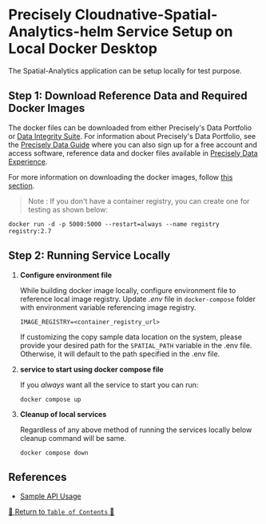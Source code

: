 # Precisely Cloudnative-Spatial-Analytics-helm Service Setup on Local Docker Desktop

The Spatial-Analytics application can be setup locally for test purpose.

## Step 1: Download Reference Data and Required Docker Images

The docker files can be downloaded from either Precisely's Data Portfolio or [Data Integrity Suite](https://cloud.precisely.com/). For information about Precisely's Data Portfolio,
see the [Precisely Data Guide](https://dataguide.precisely.com/) where you can also sign up for a free account and
access software, reference data and docker files available in [Precisely Data Experience](https://data.precisely.com/).

For more information on downloading the docker images, follow [this section](../docs/guides/aks/QuickStartAKS.md#step-3-download-spatial-analytics-docker-images).

> Note : If you don't have a container registry, you can create one for testing as shown below:
   ```
   docker run -d -p 5000:5000 --restart=always --name registry registry:2.7
   ```

## Step 2: Running Service Locally

1. **Configure environment file**

   While building docker image locally, configure environment file to reference local image registry. Update _.env_ file in
      `docker-compose` folder with environment variable referencing image registry.
   ```properties
   IMAGE_REGISTRY=<container_registry_url>
   ```

   If customizing the copy sample data location on the system, please provide your desired path for the `SPATIAL_PATH` variable in the .env file. Otherwise, it will default to the path specified in the .env file.

2. **service to start using docker compose file**

   If you *always* want all the service to start you can run:
   ```
   docker compose up
   ```
3. **Cleanup of local services**

   Regardless of any above method of running the services locally below cleanup command will be same.

   ```shell
   docker compose down
   ```

## References

- [Sample API Usage](../charts/spatial-cloud-native/README.md)

[🔗 Return to `Table of Contents` 🔗](../README.md##)
